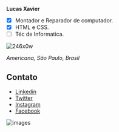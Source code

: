 
**Lucas Xavier**

- [X] Montador e Reparador de computador.
- [X] HTML e CSS.
- [ ] Téc de Informatica.

![246x0w](https://user-images.githubusercontent.com/42070719/61917694-d6dcf880-af24-11e9-8ecb-5acdf3a2fb5d.jpg)

*Americana, São Paulo, Brasil*




## Contato

- [Linkedin](https://linkedin.com)
- [Twitter](https://twitter.com)
- [Instagram](https://instagram.com)
- [Facebook](https://facebook.com)

![images](https://user-images.githubusercontent.com/42070719/61918421-aea2c900-af27-11e9-9b2f-5189fe5dd01d.png) 



